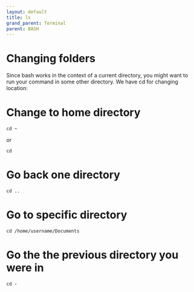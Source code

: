 ```yaml
---
layout: default
title: ls
grand_parent: Terminal
parent: BASH
---
```


# Changing folders

Since bash works in the context of a current directory, you might want to run your command in some other directory. We have cd for changing location:

# Change to home directory

```
cd ~ 
```

or

```
cd     
```

# Go back one directory

```
cd ..  
```

# Go to specific directory

```
cd /home/username/Documents  
```

# Go the the previous directory you were in

```
cd -   
```